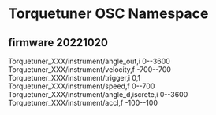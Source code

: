 # Torquetuner OSC Namespace

## firmware 20221020
Torquetuner_XXX/instrument/angle_out,i 0--3600
Torquetuner_XXX/instrument/velocity,f -700--700
Torquetuner_XXX/instrument/trigger,i 0,1
Torquetuner_XXX/instrument/speed,f 0--700
Torquetuner_XXX/instrument/angle_d,iscrete,i 0--3600
Torquetuner_XXX/instrument/accl,f -100--100
